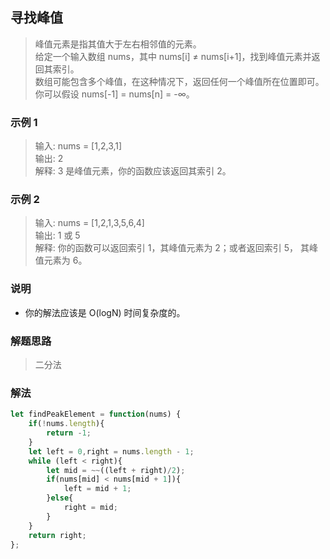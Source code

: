 
## 寻找峰值
> 峰值元素是指其值大于左右相邻值的元素。       
> 给定一个输入数组 nums，其中 nums[i] ≠ nums[i+1]，找到峰值元素并返回其索引。            
> 数组可能包含多个峰值，在这种情况下，返回任何一个峰值所在位置即可。     
> 你可以假设 nums[-1] = nums[n] = -∞。        

### 示例 1
> 输入: nums = [1,2,3,1]      
> 输出: 2     
> 解释: 3 是峰值元素，你的函数应该返回其索引 2。               

### 示例 2
> 输入: nums = [1,2,1,3,5,6,4]        
> 输出: 1 或 5         
> 解释: 你的函数可以返回索引 1，其峰值元素为 2；或者返回索引 5， 其峰值元素为 6。     


### 说明
+ 你的解法应该是 O(logN) 时间复杂度的。

### 解题思路
> 二分法

### 解法
```javascript 1.8
let findPeakElement = function(nums) {
    if(!nums.length){
        return -1;
    }
    let left = 0,right = nums.length - 1;
    while (left < right){
        let mid = ~~((left + right)/2);
        if(nums[mid] < nums[mid + 1]){
            left = mid + 1;
        }else{
            right = mid;
        }
    }
    return right;
};
```
